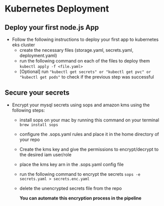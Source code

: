 # Kubernetes Deployment
## Deploy your first node.js App
- Follow the following instructions to deploy your first app to kubernetes eks cluster
  * create the necessary files (storage.yaml, secrets.yaml, deployment.yaml)
  * run the following command on each of the files to deploy them `kubectl apply -f <file.yaml>`
  * [Optional] run `"kubectl get secrets" or "kubectl get pvc" or "kubectl get pods"` to check if the previous step was successful
 
## Secure your secrets 
- Encrypt your mysql secrets using sops and amazon kms using the following steps:
  * install sops on your mac by running this command on your terminal `brew install sops`
  * configure the .sops.yaml rules and place it in the home directory of your repo
  * Create the kms key and give the permissions to encrypt/decrypt to the desired iam user/role
  * place the kms key arn in the .sops.yaml config file
  * run the following command to encrypt the secrets `sops -e secrets.yaml > secrets.enc.yaml`
  * delete the unencrypted secrets file from the repo
 
    **You can automate this encryption process in the pipeline**
